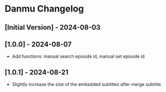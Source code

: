 # Danmu Changelog

## [Initial Version] - 2024-08-03

## [1.0.0] - 2024-08-07
- Add functions: manual search episode id, manual set episode id

## [1.0.1] - 2024-08-21
- Slightly increase the size of the embedded subtitles after merge subtitle